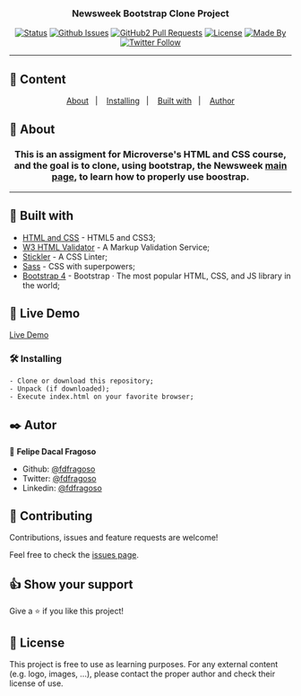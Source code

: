 <h3 align="center">Newsweek Bootstrap Clone Project</h3>

<div align="center">

[![Status](https://img.shields.io/badge/status-active-success.svg)]()
[![Github Issues](https://img.shields.io/badge/GitHub-Issues-orange)](https://github.com/fdfragoso/Newsweek-Clone/issues)
[![GitHub2 Pull Requests](https://img.shields.io/badge/GitHub-Pull%20Requests-blue)](https://github.com/fdfragoso/Newsweek-Clone/pulls)
[![License](https://img.shields.io/badge/license-MIT-blue.svg)](/LICENSE)
[![Made By](https://img.shields.io/badge/Made%20By-Felipe%20Fragoso-brightgreen)](https://github.com/fdfragoso)
[![Twitter Follow](https://img.shields.io/twitter/follow/fdfragoso?label=Follow%20Felipe%20on%20Twitter&style=social)](https://twitter.com/fdfragoso)

</div>

---

## 📝 Content
<p align="center">
<a href="#about">About</a>&nbsp;&nbsp;&nbsp;|&nbsp;&nbsp;&nbsp;
<a href="#installing">Installing</a>&nbsp;&nbsp;&nbsp;|&nbsp;&nbsp;&nbsp;
<a href="#built_using">Built with</a>&nbsp;&nbsp;&nbsp;|&nbsp;&nbsp;&nbsp;
<a href="#authors">Author</a>
</p>


## 🧐 About <a name = "about"></a>
<h3 align="center"> This is an assigment for Microverse's HTML and CSS course, and the goal is to clone, using bootstrap, the Newsweek <a href="https://www.newsweek.com/">main page</a>, to learn how to properly use boostrap.</h3>

---

## 🔧 Built with<a name = "built_using"></a>

- [HTML and CSS](https://www.w3schools.com/) - HTML5 and CSS3;
- [W3 HTML Validator](https://validator.w3.org/) - A Markup Validation Service;
- [Stickler](https://stickler-ci.com) - A CSS Linter;
- [Sass](https://www.sass.com/) - CSS with superpowers;
- [Bootstrap 4](https://getbootstrap.com/) - Bootstrap · The most popular HTML, CSS, and JS library in the world;

## 🔴 Live Demo

[Live Demo](https://rawcdn.githack.com/fdfragoso/Newsweek-Clone/b9ec0e390f1ae53a0b5b476d5da56debf08eef97/index.html)

### 🛠 Installing <a name = "installing"></a>

```
- Clone or download this repository;
- Unpack (if downloaded);
- Execute index.html on your favorite browser;

```
## ✒️  Autor <a name = "author"></a>

👤 **Felipe Dacal Fragoso**

- Github: [@fdfragoso](https://github.com/fdfragoso)
- Twitter: [@fdfragoso](https://twitter.com/fdfragoso)
- Linkedin: [@fdfragoso](https://www.linkedin.com/in/fdfragoso/)

## 🤝 Contributing

Contributions, issues and feature requests are welcome!

Feel free to check the [issues page](https://github.com/fdfragoso/Newsweek-Clone/issues).

## 👍 Show your support

Give a ⭐️ if you like this project!

## 📝 License

This project is free to use as learning purposes. For any external content (e.g. logo, images, ...), please contact the proper author and check their license of use.